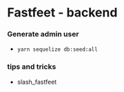 # Fastfeet - backend

### Generate admin user

- `yarn sequelize db:seed:all`

### tips and tricks

- slash_fastfeet

